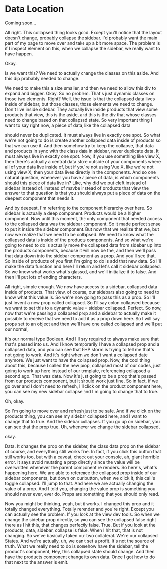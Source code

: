 # Data Location

Coming soon...

All right. This collapsed thing looks good. Except you'll notice that the layout
doesn't change, probably collapse the sidebar. I'd probably want the main part of my
page to move over and take up a bit more space. The problem is if I inspect element
on this, when we collapse the sidebar, we really want to have happen.

Okay.

Is we want this? We need to actually change the classes on this aside. And this dip
probably needed to change.

We need to make this a size smaller, and then we need to allow this div to expand and
bigger. Okay. So no problem. That's just dynamic classes on those two elements.
Right? Well, the issue is that the collapsed data lives inside of sidebar, but those
classes, those elements we need to change. Don't live inside sidebar. They actually
live inside products that view some products that view, this is the aside, and this
is the div that whose classes need to change based on that collapsed state. So very
important thing I want to say right now, a piece of data, like the collapsed data

should never be duplicated. It must always live in exactly one spot. So what we're
not going to do is create another collapsed data inside of products so that we can
use it. And then somehow try to keep the collapse, that data and products in sync
with the class data in sidebar, never duplicate data. It must always live in exactly
one spot. Now, if you use something like view X, then there's actually a central data
store outside of your components where all of your data live inside of, but if you're
not using Vue X, like we're not using view X, then your data lives directly in the
components. And so one natural question, whenever you have a piece of data, is which
components should this piece of data live in? Like, why did we put cleft instead of
sidebar instead of, instead of maybe instead of products that view the answer to that
question is that you should always put a piece of data on the deepest component that
needs it.

And by deepest, I'm referring to the component hierarchy over here. So sidebar is
actually a deep component. Products would be a higher component. Now until this
moment, the only component that needed access to the collapsed data was the sidebar
component. So it made perfect sense to put it inside the sidebar component. But now
that we realize that we, but now we realize that we need to be collapsed. We need to
know what the collapsed data is inside of the products components. And so what we're
going to need to do is actually move the collapsed data from sidebar up into the
products components, because it will now be the, and then we'll pass that data down
into the sidebar component as a prop. And you'll see that. So inside of products of
you first I'm going to do is add that new data. So I'll make the data function and
here I'll return and let's call it sidebar collapsed. So we know what works what's
glassed, and we'll initialize it to false. And then I'll put lots of ending
characters.

All right, simple enough. We now have access to a sidebar, collapsed data inside of
products. That view, of course, our sidebars also going to need to know what this
value is. So we're now going to pass this as a prop. So I'll just invent a new prop
called collapsed. So I'll say colon collapsed because we want to set this to a
dynamic value = sidebar collapsed. Perfect. So now, now that we're passing a
collapsed prop and a sidebar to actually make it possible to receive that we need to
add it as a prop down here. So I will say props set to an object and then we'll have
one called collapsed and we'll put our normal,

it's our normal type Boolean. And I'll say required to always make sure that that's
passed into us. And I know temporarily I have a collapsed prop and a collapsed data,
and you can see that PHP storm is trying to tell me that's not going to work. And
it's right when we don't want a collapsed date anymore. We just want to have the
collapsed prop. Now, the cool thing about this, because I called the new prop,
collapsed most of our codes, just going to work up here instead of our template,
referencing collapsed a second ago. That was data. Now it's just going to be a prop
that's passed from our products component, but it should work just fine. So in fact,
if we go over and I don't need to refresh, I'll click on the product component here,
you can see my new sidebar collapse and I'm going to change that to true.

Oh, okay.

So I'm going to move over and refresh just to be safe. And if we click on the
products thing, you can see my sidebar collapsed here, and I want to change that to
true. And the sidebar collapses. If you go up on sidebar, you can see that the prop
true. Uh, whenever we change the sidebar collapsed,

okay.

Data. It changes the prop on the sidebar, the class data prop on the sidebar of
course, and everything still works fine. In fact, if you click this button that still
works too, but with a caveat, check out your console, ah, giant horrible error. It
says avoid mutating a prop directly since the value will be overwritten whenever the
parent component re renders. So here's, what's happening here. We are able to
reference the collapsed prop inside of our sidebar components, but down on our
button, when we click it, this call's toggle collapsed. I'll jump to that. And here
we are actually changing the value of a prop. And I told you, changing the value prop
is something you should never ever, ever do. Props are something that you should only
read.

Now you might be thinking, yeah, but it works. I changed this prop and it totally
changed everything. Totally rerender and you're right. Except you can actually see
the problem. If you look at the view dev tools. So when we change the sidebar prop
directly, so you can see the collapsed false right there as I hit this, that changes
perfectly false. True. But if you look at the products, data, sidebar, collapse is
false. When I hit that, that is not changing. So we've basically taken our two
collateral. We're our collapsed States. And we're actually, uh, we can't set a
profit. It's not the source of truth. What we really need to do is somehow have the
sidebar, tell the product's component, Hey, this collapsed state should change. And
then have the products component change its own data. Once I got how to do that next
to the answer is emit.

